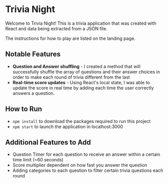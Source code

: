 # Trivia Night
Welcome to Trivia Night! This is a trivia application that was created with React and data being extracted from a JSON file.

The instructions for how to play are listed on the landing page.

## Notable Features

* __Question and Answer shuffling__ - I created a method that will successfully shuffle the array of questions and their answer choices in order to make each round of trivia different from the last
* __Real-time score updates__ - Using React's local state, I was able to update the score in real time by adding each time the user correctly answers a question.

## How to Run
* `npm install` to download the packages required to run this project
* `npm start` to launch the application in localhost:3000

## Additional Features to Add

* Question Timer for each question to receive an answer within a certain time limit (~60 seconds)
* Score multiplier dependent on how fast you answer the question
* Adding categories to each question to filter certain trivia questions each round
